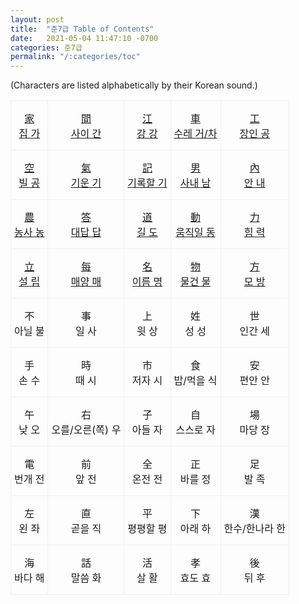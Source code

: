 ```yaml
---
layout: post
title:  "준7급 Table of Contents"
date:   2021-05-04 11:47:10 -0700
categories: 준7급
permalink: "/:categories/toc"
---
```


(Characters are listed alphabetically by their Korean sound.)

<style type="text/css">
.tg  {border-collapse:collapse;border-spacing:0;}
.tg td{border-color:black;border-style:solid;border-width:1px;
  overflow:hidden;padding:15px 5px;word-break:normal;}
.tg th{border-color:black;border-style:solid;border-width:1px;
  font-weight:normal;overflow:hidden;padding:15px 5px;word-break:normal;}
.tg .tg-li6d{border-color:#efefef;text-align:center;vertical-align:top}
</style>
<table class="tg">
<tbody>
  <tr>
    <td class="tg-li6d"><a href="家.html">家 <br>집 가</a></td>
    <td class="tg-li6d"><a href="間.html">間 <br>사이 간</a></td>
    <td class="tg-li6d"><a href="江.html">江 <br>강 강</a></td>
    <td class="tg-li6d"><a href="車.html">車 <br>수레 거/차</a></td>
    <td class="tg-li6d"><a href="工.html">工 <br>장인 공</a></td>
  </tr>
  <tr>
    <td class="tg-li6d"><a href="空.html">空 <br>빌 공</a></td>
    <td class="tg-li6d"><a href="氣.html">氣 <br>기운 기</a></td>
    <td class="tg-li6d"><a href="記.html">記 <br>기록할 기</a></td>
    <td class="tg-li6d"><a href="男.html">男 <br>사내 남</a></td>
    <td class="tg-li6d"><a href="內.html">內 <br>안 내</a></td>
  </tr>
  <tr>
    <td class="tg-li6d"><a href="農.html">農 <br>농사 농</a></td>
    <td class="tg-li6d"><a href="答.html">答 <br>대답 답</a></td>
    <td class="tg-li6d"><a href="道.html">道 <br>길 도</a></td>
    <td class="tg-li6d"><a href="動.html">動 <br>움직일 동</a></td>
    <td class="tg-li6d"><a href="力.html">力 <br>힘 력</a></td>
  </tr>
  <tr>
    <td class="tg-li6d"><a href="立.html">立 <br>설 립</a></td>
    <td class="tg-li6d"><a href="每.html">每 <br>매양 매</a></td>
    <td class="tg-li6d"><a href="名.html">名 <br>이름 명</a></td>
    <td class="tg-li6d"><a href="物.html">物 <br>물건 물</a></td>
    <td class="tg-li6d"><a href="方.html">方 <br>모 방</a></td>
  </tr>
  <tr>
    <td class="tg-li6d">不 <br>아닐 불</td>
    <td class="tg-li6d">事 <br>일 사</td>
    <td class="tg-li6d">上 <br>윗 상</td>
    <td class="tg-li6d">姓 <br>성 성</td>
    <td class="tg-li6d">世 <br>인간 세</td>
  </tr>
  <tr>
    <td class="tg-li6d">手 <br>손 수</td>
    <td class="tg-li6d">時 <br>때 시</td>
    <td class="tg-li6d">市 <br>저자 시</td>
    <td class="tg-li6d">食 <br>밥/먹을 식</td>
    <td class="tg-li6d">安 <br>편안 안</td>
  </tr>
  <tr>
    <td class="tg-li6d">午 <br>낮 오</td>
    <td class="tg-li6d">右 <br>오를/오른(쪽) 우</td>
    <td class="tg-li6d">子 <br>아들 자</td>
    <td class="tg-li6d">自 <br>스스로 자</td>
    <td class="tg-li6d">場 <br>마당 장</td>
  </tr>
  <tr>
    <td class="tg-li6d">電 <br>번개 전</td>
    <td class="tg-li6d">前 <br>앞 전</td>
    <td class="tg-li6d">全 <br>온전 전</td>
    <td class="tg-li6d">正 <br>바를 정</td>
    <td class="tg-li6d">足 <br>발 족</td>
  </tr>
  <tr>
    <td class="tg-li6d">左 <br>왼 좌</td>
    <td class="tg-li6d">直 <br>곧을 직</td>
    <td class="tg-li6d">平 <br>평평할 평</td>
    <td class="tg-li6d">下 <br>아래 하</td>
    <td class="tg-li6d">漢 <br>한수/한나라 한</td>
  </tr>
  <tr>
    <td class="tg-li6d">海 <br>바다 해</td>
    <td class="tg-li6d">話 <br>말씀 화</td>
    <td class="tg-li6d">活 <br>살 활</td>
    <td class="tg-li6d">孝 <br>효도 효</td>
    <td class="tg-li6d">後 <br>뒤 후</td>
  </tr>
</tbody>
</table>